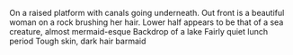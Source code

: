 On a raised platform with canals going underneath.
Out front is a beautiful woman on a rock brushing her hair. Lower half appears to be that of a sea creature, almost mermaid-esque
Backdrop of a lake
Fairly quiet lunch period
Tough skin, dark hair barmaid

